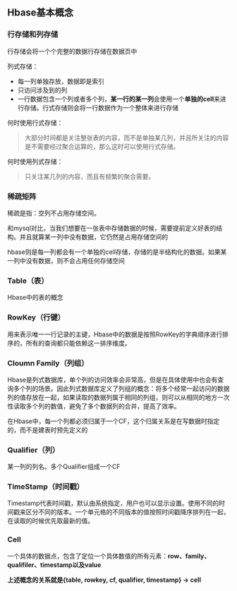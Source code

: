 ## Hbase基本概念

### 行存储和列存储

行存储会将一个个完整的数据行存储在数据页中

列式存储：

- 每一列单独存放，数据即是索引
- 只访问涉及到的列
- 一行数据包含一个列或者多个列，**某一行的某一列**会使用一个**单独的cell**来进行存储。行式存储则会将一行数据作为一个整体来进行存储

何时使用行式存储：

> 大部分时间都是关注整张表的内容，而不是单独某几列，并且所关注的内容是不需要经过聚合运算的，那么这时可以使用行式存储。

何时使用列式存储：

>只关注某几列的内容，而且有频繁的聚合需要。

### 稀疏矩阵

稀疏是指：空列不占用存储空间。

和mysql对比，当我们想要在一张表中存储数据的时候，需要提前定义好表的结构。并且就算某一列中没有数据，它仍然是占用存储空间的

hbase则是每一列都会有一个单独的cell存储，存储的是半结构化的数据。如果某一列中没有数据，则不会占用任何存储空间

### Table（表）

Hbase中的表的概念

### RowKey（行键）

用来表示唯一一行记录的主键，Hbase中的数据是按照RowKey的字典顺序进行排序的，所有的查询都只能依赖这一排序维度。

### Cloumn Family（列组）

Hbase是列式数据库，单个列的访问效率会非常高，但是在具体使用中也会有查询多个列的场景。因此列式数据库定义了列组的概念：将多个经常一起访问的数据列的值存放在一起，如果读取的数据列属于相同的列组，则可以从相同的地方一次性读取多个列的数值，避免了多个数据列的合并，提高了效率。

在Hbase中，每一个列都必须归属于一个CF，这个归属关系是在写数据时指定的，而不是建表时预先定义的

### Qualifier（列）

某一列的列名。多个Qualifier组成一个CF

### TimeStamp（时间戳）

Timestamp代表时间戳，默认由系统指定，用户也可以显示设置。使用不同的时间戳来区分不同的版本。一个单元格的不同版本的值按照时间戳降序排列在一起，在读取的时候优先取最新的值。

### Cell

一个具体的数据点，包含了定位一个具体数值的所有元素：**row、family、qualifiler、timestamp以及value**

**上述概念的关系就是{table, rowkey, cf, qualifier, timestamp} -> cell**

